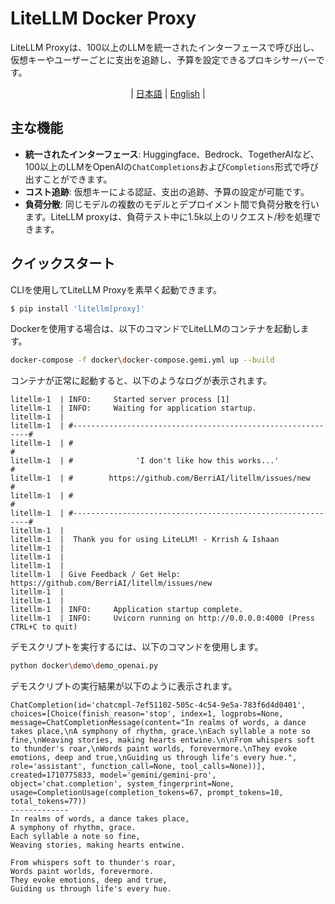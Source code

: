 # LiteLLM Docker Proxy

LiteLLM Proxyは、100以上のLLMを統一されたインターフェースで呼び出し、仮想キーやユーザーごとに支出を追跡し、予算を設定できるプロキシサーバーです。

<div align="center">

 | [日本語](README.Proxy.JP.md) | [English](README.Proxy.md) |

</div>

## 主な機能

- **統一されたインターフェース**: Huggingface、Bedrock、TogetherAIなど、100以上のLLMをOpenAIの`ChatCompletions`および`Completions`形式で呼び出すことができます。
- **コスト追跡**: 仮想キーによる認証、支出の追跡、予算の設定が可能です。
- **負荷分散**: 同じモデルの複数のモデルとデプロイメント間で負荷分散を行います。LiteLLM proxyは、負荷テスト中に1.5k以上のリクエスト/秒を処理できます。

## クイックスタート

CLIを使用してLiteLLM Proxyを素早く起動できます。

```bash
$ pip install 'litellm[proxy]'
```

Dockerを使用する場合は、以下のコマンドでLiteLLMのコンテナを起動します。

```bash
docker-compose -f docker\docker-compose.gemi.yml up --build
```

コンテナが正常に起動すると、以下のようなログが表示されます。

```
litellm-1  | INFO:     Started server process [1]
litellm-1  | INFO:     Waiting for application startup.
litellm-1  |
litellm-1  | #------------------------------------------------------------#
litellm-1  | #                                                            #
litellm-1  | #              'I don't like how this works...'               #
litellm-1  | #        https://github.com/BerriAI/litellm/issues/new        #
litellm-1  | #                                                            #
litellm-1  | #------------------------------------------------------------#
litellm-1  |
litellm-1  |  Thank you for using LiteLLM! - Krrish & Ishaan
litellm-1  |
litellm-1  |
litellm-1  |
litellm-1  | Give Feedback / Get Help: https://github.com/BerriAI/litellm/issues/new
litellm-1  |
litellm-1  |
litellm-1  | INFO:     Application startup complete.
litellm-1  | INFO:     Uvicorn running on http://0.0.0.0:4000 (Press CTRL+C to quit)
```

デモスクリプトを実行するには、以下のコマンドを使用します。

```bash
python docker\demo\demo_openai.py
```

デモスクリプトの実行結果が以下のように表示されます。

```
ChatCompletion(id='chatcmpl-7ef51102-505c-4c54-9e5a-783f6d4d0401', choices=[Choice(finish_reason='stop', index=1, logprobs=None, message=ChatCompletionMessage(content="In realms of words, a dance takes place,\nA symphony of rhythm, grace.\nEach syllable a note so fine,\nWeaving stories, making hearts entwine.\n\nFrom whispers soft to thunder's roar,\nWords paint worlds, forevermore.\nThey evoke emotions, deep and true,\nGuiding us through life's every hue.", role='assistant', function_call=None, tool_calls=None))], created=1710775833, model='gemini/gemini-pro', object='chat.completion', system_fingerprint=None, usage=CompletionUsage(completion_tokens=67, prompt_tokens=10, total_tokens=77))
-------------
In realms of words, a dance takes place,
A symphony of rhythm, grace.
Each syllable a note so fine,
Weaving stories, making hearts entwine.

From whispers soft to thunder's roar,
Words paint worlds, forevermore.
They evoke emotions, deep and true,
Guiding us through life's every hue.
```
